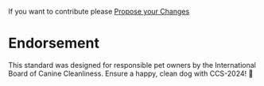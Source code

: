 If you want to contribute please <a href="{{ site.github.repository_url }}/edit/main/{{ page.path'}}/">Propose your Changes</a>
# **Endorsement**  
This standard was designed for responsible pet owners by the International Board of Canine Cleanliness. Ensure a happy, clean dog with CCS-2024! 🐾
